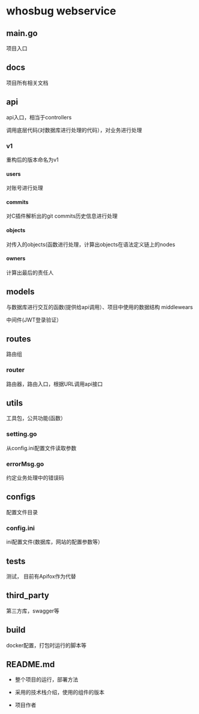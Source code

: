 # whosbug webservice
## main.go

项目入口

## docs

项目所有相关文档

## api

api入口，相当于controllers

调用底层代码(对数据库进行处理的代码），对业务进行处理

### v1

重构后的版本命名为v1

#### users

对账号进行处理

#### commits

对C插件解析出的git commits历史信息进行处理

#### objects

对传入的objects(函数进行处理，计算出objects在语法定义链上的nodes

#### owners

计算出最后的责任人

## models

与数据库进行交互的函数(提供给api调用）、项目中使用的数据结构 middlewears

中间件(JWT登录验证）

## routes

路由组

### router

路由器，路由入口，根据URL调用api接口

## utils

工具包，公共功能(函数）

### setting.go

从config.ini配置文件读取参数

### errorMsg.go

约定业务处理中的错误码

## configs

配置文件目录

### config.ini

ini配置文件(数据库，网站的配置参数等）

## tests

测试， 目前有Apifox作为代替

## third_party

第三方库，swagger等

## build

docker配置，打包时运行的脚本等

## README.md

- 整个项目的运行，部署方法

- 采用的技术栈介绍，使用的组件的版本

- 项目作者
